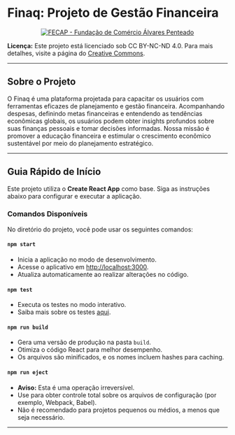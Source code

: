 # Finaq: Projeto de Gestão Financeira

<p align="center">
<a href= "https://www.fecap.br/"><img src="https://encrypted-tbn0.gstatic.com/images?q=tbn:ANd9GcRhZPrRa89Kma0ZZogxm0pi-tCn_TLKeHGVxywp-LXAFGR3B1DPouAJYHgKZGV0XTEf4AE&usqp=CAU" alt="FECAP - Fundação de Comércio Álvares Penteado" border="0"></a>
</p>

**Licença:** Este projeto está licenciado sob CC BY-NC-ND 4.0. Para mais detalhes, visite a página do [Creative Commons](https://creativecommons.org/licenses/by-nc-nd/4.0/).

---

## Sobre o Projeto

O Finaq é uma plataforma projetada para capacitar os usuários com ferramentas eficazes de planejamento e gestão financeira. Acompanhando despesas, definindo metas financeiras e entendendo as tendências econômicas globais, os usuários podem obter insights profundos sobre suas finanças pessoais e tomar decisões informadas. Nossa missão é promover a educação financeira e estimular o crescimento econômico sustentável por meio do planejamento estratégico.

---

## Guia Rápido de Início

Este projeto utiliza o **Create React App** como base. Siga as instruções abaixo para configurar e executar a aplicação.

### Comandos Disponíveis

No diretório do projeto, você pode usar os seguintes comandos:

#### `npm start`
- Inicia a aplicação no modo de desenvolvimento.
- Acesse o aplicativo em [http://localhost:3000](http://localhost:3000).
- Atualiza automaticamente ao realizar alterações no código.

#### `npm test`
- Executa os testes no modo interativo.
- Saiba mais sobre os testes [aqui](https://facebook.github.io/create-react-app/docs/running-tests).

#### `npm run build`
- Gera uma versão de produção na pasta `build`.
- Otimiza o código React para melhor desempenho.
- Os arquivos são minificados, e os nomes incluem hashes para caching.

#### `npm run eject`
- **Aviso:** Esta é uma operação irreversível.
- Use para obter controle total sobre os arquivos de configuração (por exemplo, Webpack, Babel).
- Não é recomendado para projetos pequenos ou médios, a menos que seja necessário.

---



